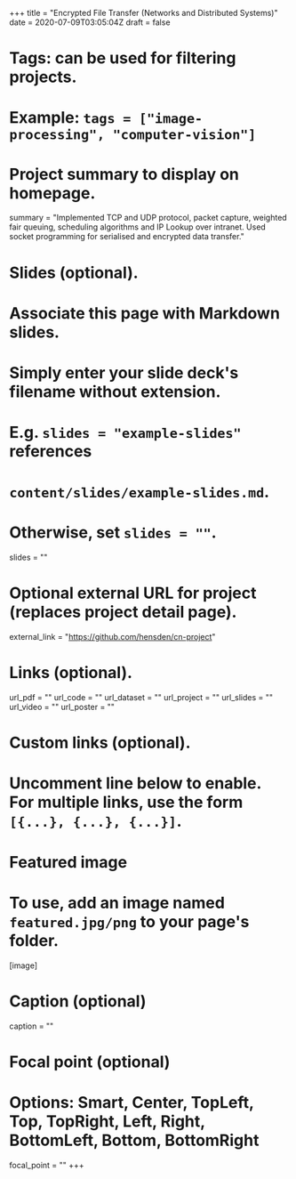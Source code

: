 +++
title = "Encrypted File Transfer (Networks and Distributed Systems)"
date = 2020-07-09T03:05:04Z
draft = false

# Tags: can be used for filtering projects.
# Example: `tags = ["image-processing", "computer-vision"]`

# Project summary to display on homepage.
summary = "Implemented TCP and UDP protocol, packet capture, weighted fair queuing, scheduling algorithms and IP Lookup over intranet. Used socket programming for serialised and encrypted data transfer."

# Slides (optional).
#   Associate this page with Markdown slides.
#   Simply enter your slide deck's filename without extension.
#   E.g. `slides = "example-slides"` references 
#   `content/slides/example-slides.md`.
#   Otherwise, set `slides = ""`.
slides = ""

# Optional external URL for project (replaces project detail page).
external_link = "https://github.com/hensden/cn-project"

# Links (optional).
url_pdf = ""
url_code = ""
url_dataset = ""
url_project = ""
url_slides = ""
url_video = ""
url_poster = ""

# Custom links (optional).
#   Uncomment line below to enable. For multiple links, use the form `[{...}, {...}, {...}]`.

# Featured image
# To use, add an image named `featured.jpg/png` to your page's folder. 
[image]
  # Caption (optional)
  caption = ""

  # Focal point (optional)
  # Options: Smart, Center, TopLeft, Top, TopRight, Left, Right, BottomLeft, Bottom, BottomRight
  focal_point = ""
+++
